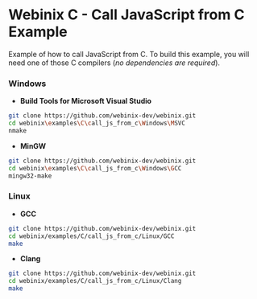 
# Webinix C - Call JavaScript from C Example

Example of how to call JavaScript from C. To build this example, you will need one of those C compilers (*no dependencies are required*).

### Windows

- **Build Tools for Microsoft Visual Studio**
```sh
git clone https://github.com/webinix-dev/webinix.git
cd webinix\examples\C\call_js_from_c\Windows\MSVC
nmake
```

- **MinGW**
```sh
git clone https://github.com/webinix-dev/webinix.git
cd webinix\examples\C\call_js_from_c\Windows\GCC
mingw32-make
```

### Linux

- **GCC**
```sh
git clone https://github.com/webinix-dev/webinix.git
cd webinix/examples/C/call_js_from_c/Linux/GCC
make
```

- **Clang**
```sh
git clone https://github.com/webinix-dev/webinix.git
cd webinix/examples/C/call_js_from_c/Linux/Clang
make
```
